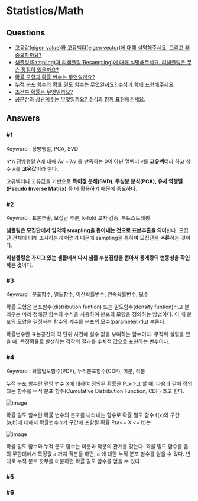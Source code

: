 # Statistics/Math  

## Questions  
* [고유값(eigen value)와 고유벡터(eigen vector)에 대해 설명해주세요. 그리고 왜 중요할까요?](#1)  
* [샘플링(Sampling)과 리샘플링(Resampling)에 대해 설명해주세요. 리샘플링은 무슨 장점이 있을까요?](#2)  
* [확률 모형과 확률 변수는 무엇일까요?](#3)  
* [누적 분포 함수와 확률 밀도 함수는 무엇일까요? 수식과 함께 표현해주세요.](#4)  
* [조건부 확률은 무엇일까요?](#5)  
* [공분산과 상관계수는 무엇일까요? 수식과 함께 표현해주세요.](#6)  
## Answers  
### #1 

Keyword : 정방행렬, PCA, SVD

n*n 정방행렬 A에 대해 Av = λv 를 만족하는 0이 아닌 열벡터 v를 **고유벡터**라 하고 상수 λ를 **고유값**이라 한다.

고유벡터나 고유값을 기반으로 **특이값 분해(SVD), 주성분 분석(PCA), 유사 역행렬(Pseudo Inverse Matrix)** 등 에 활용하기 때문에 중요하다.

### #2

Keyword : 표본추출, 모집단 추론, k-fold 교차 검증, 부트스트래핑

**샘플링은 모집단에서 임의의 smapling을 뽑아내는 것으로 표본추출을 의미**한다. 모집단 전체에 대해 조사하는게 어렵기 때문에 sampling을 통하여 모집단을 **추론**하는 것이다.

**리샘플링은 가지고 있는 샘플에서 다시 샘플 부분집합을 뽑아서 통계량의 변동성을 확인하는 것**이다.


### #3

Keyword : 분포함수, 밀도함수, 이산확률변수, 연속확률변수, 모수

확률 모형은 분포함수(distribution funtion) 또는 밀도함수(density funtion)라고 불리우는 미리 정해진 함수의 수식을 사용하여 분포의 모양을 정의하는 방법이다. 이 때 분포의 모양을 결정하는 함수의 계수를 분포의 모수(parameter)라고 부른다.

확률변수란 표본공간의 각 단위 사건에 실수 값을 부여하는 함수이다. 무작위 실험을 했을 때, 특정확률로 발생하는 각각의 결과를 수치적 값으로 표현하는 변수이다.

### #4

Keyword : 확률밀도함수(PDF), 누적분포함수(CDF), 미분, 적분

누적 분포 함수란 랜덤 변수 X에 대하여 정의된 확률을 P_x라고 할 때, 다음과 같이 정의되는 함수를 누적 분포 함수(Cumulative Distribution Function, CDF) 라고 한다.

![image](https://user-images.githubusercontent.com/61610411/134526265-aa184286-05e8-464e-8f4a-b18055541726.png)

확률 밀도 함수란 확률 변수의 분포를 나타내는 함수로 확률 밀도 함수 f(x)와 구간 [a,b]에 대해서 확률변수 x가 구간에 포함될 확률 P(a<= X <= b)는 

![image](https://user-images.githubusercontent.com/61610411/134526579-df75bf05-caf7-4879-a98d-6263e935798b.png)

확률 밀도 함수와 누적 분포 함수는 미분과 적분의 관계를 갖는다. 확률 밀도 함수를 음의 무한대에서 특정값 a 까지 적분을 하면, a 에 대한 누적 분포 함수를 얻을 수 있다. 반대로 누적 분포 핫무를 미분하면 확률 밀도 함수를 얻을 수 있다.  

### #5

### #6